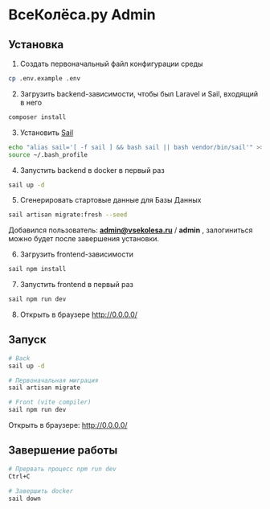# ВсеКолёса.ру Admin

## Установка

1. Создать первоначальный файл конфигурации среды

```bash
cp .env.example .env
```

2. Загрузить backend-зависимости, чтобы был Laravel и Sail, входящий в него

```bash
composer install
```

3. Установить [Sail](https://laravel.com/docs/10.x/sail)

```bash
echo "alias sail='[ -f sail ] && bash sail || bash vendor/bin/sail'" >>~/.bash_profile
source ~/.bash_profile
```

4. Запустить backend в docker в первый раз

```bash
sail up -d
```

5. Сгенерировать стартовые данные для Базы Данных

```bash
sail artisan migrate:fresh --seed
```

Добавился пользователь: **admin@vsekolesa.ru** / **admin** , залогиниться можно будет после завершения установки.

6. Загрузить frontend-зависимости

```bash
sail npm install
```

7. Запустить frontend в первый раз

```bash
sail npm run dev
```

8. Открыть в браузере http://0.0.0.0/

## Запуск

```bash
# Back
sail up -d

# Первоначальная миграция
sail artisan migrate

# Front (vite compiler)
sail npm run dev
```

Открыть в браузере: http://0.0.0.0/

## Завершение работы

```bash
# Прервать процесc npm run dev
Ctrl+C 

# Завершить docker
sail down
```
